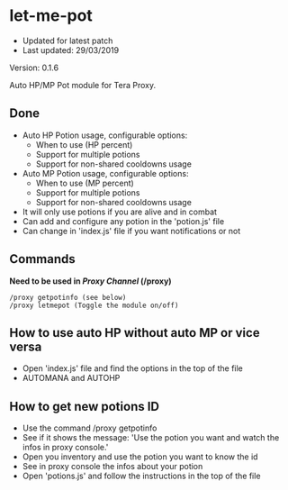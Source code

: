 # let-me-pot

* Updated for latest patch
* Last updated: 29/03/2019

Version: 0.1.6

Auto HP/MP Pot module for Tera Proxy.


## Done
 * Auto HP Potion usage, configurable options:
    * When to use (HP percent)
    * Support for multiple potions
    * Support for non-shared cooldowns usage
 * Auto MP Potion usage, configurable options:
    * When to use (MP percent)
    * Support for multiple potions
    * Support for non-shared cooldowns usage
 * It will only use potions if you are alive and in combat
 * Can add and configure any potion in the 'potion.js' file
 * Can change in 'index.js' file if you want notifications or not

## Commands
**Need to be used in _Proxy Channel_ (/proxy)**
```
/proxy getpotinfo (see below)
/proxy letmepot (Toggle the module on/off)
```

## How to use auto HP without auto MP or vice versa
 * Open 'index.js' file and find the options in the top of the file
 * AUTOMANA and AUTOHP

## How to get new potions ID
 * Use the command /proxy getpotinfo
 * See if it shows the message: 'Use the potion you want and watch the infos in proxy console.'
 * Open you inventory and use the potion you want to know the id
 * See in proxy console the infos about your potion
 * Open 'potions.js' and follow the instructions in the top of the file
